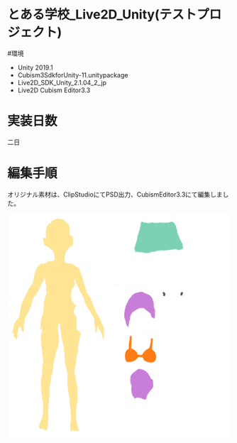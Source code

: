 # とある学校_Live2D_Unity(テストプロジェクト)

#環境
* Unity 2019.1
* Cubism3SdkforUnity-11.unitypackage
* Live2D_SDK_Unity_2.1.04_2_jp
* Live2D Cubism Editor3.3

# 実装日数
二日

# 編集手順
オリジナル素材は、ClipStudioにてPSD出力、CubismEditor3.3にて編集しました。

![素材](素材データ/my/output/oricharaLive2DChara0.1024/texture_00.png)
